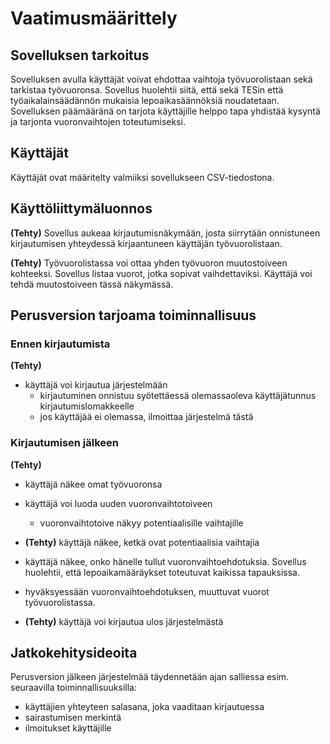# Vaatimusmäärittely

## Sovelluksen tarkoitus

Sovelluksen avulla käyttäjät voivat ehdottaa vaihtoja työvuorolistaan sekä tarkistaa työvuoronsa. Sovellus huolehtii siitä, että sekä TESin että työaikalainsäädännön mukaisia lepoaikasäännöksiä noudatetaan. Sovelluksen
päämääränä on tarjota käyttäjille helppo tapa yhdistää kysyntä ja tarjonta vuoronvaihtojen toteutumiseksi.

## Käyttäjät

Käyttäjät ovat määritelty valmiiksi sovellukseen CSV-tiedostona.

## Käyttöliittymäluonnos

**(Tehty)** Sovellus aukeaa kirjautumisnäkymään, josta siirrytään onnistuneen kirjautumisen yhteydessä kirjaantuneen käyttäjän työvuorolistaan.

**(Tehty)** Työvuorolistassa voi ottaa yhden työvuoron muutostoiveen kohteeksi. Sovellus listaa vuorot, jotka sopivat vaihdettaviksi.
Käyttäjä voi tehdä muutostoiveen tässä näkymässä.

## Perusversion tarjoama toiminnallisuus

### Ennen kirjautumista

**(Tehty)**

- käyttäjä voi kirjautua järjestelmään
  - kirjautuminen onnistuu syötettäessä olemassaoleva käyttäjätunnus kirjautumislomakkeelle
  - jos käyttäjää ei olemassa, ilmoittaa järjestelmä tästä

### Kirjautumisen jälkeen

**(Tehty)**

- käyttäjä näkee omat työvuoronsa

- käyttäjä voi luoda uuden vuoronvaihtotoiveen

  - vuoronvaihtotoive näkyy potentiaalisille vaihtajille

- **(Tehty)** käyttäjä näkee, ketkä ovat potentiaalisia vaihtajia

- käyttäjä näkee, onko hänelle tullut vuoronvaihtoehdotuksia. Sovellus huolehtii, että lepoaikamääräykset toteutuvat kaikissa tapauksissa.

- hyväksyessään vuoronvaihtoehdotuksen, muuttuvat vuorot työvuorolistassa.

- **(Tehty)** käyttäjä voi kirjautua ulos järjestelmästä

## Jatkokehitysideoita

Perusversion jälkeen järjestelmää täydennetään ajan salliessa esim. seuraavilla toiminnallisuuksilla:

- käyttäjien yhteyteen salasana, joka vaaditaan kirjautuessa
- sairastumisen merkintä
- ilmoitukset käyttäjille
